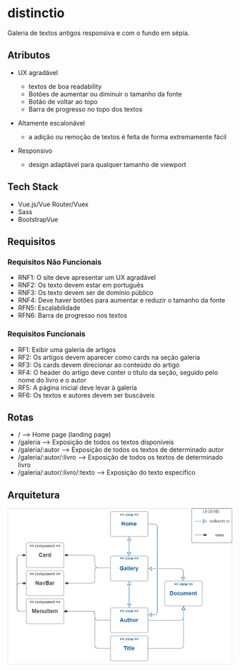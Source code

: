 # distinctio
Galeria de textos antigos responsiva e com o fundo em sépia.

## Atributos
* UX agradável
  * textos de boa readability
  * Botões de aumentar ou diminuir o tamanho da fonte
  * Botão de voltar ao topo
  * Barra de progresso no topo dos textos

* Altamente escalonável
  * a adição ou remoção de textos é feita de forma extremamente fácil
  
* Responsivo
  * design adaptável para qualquer tamanho de viewport
  
  
## Tech Stack
* Vue.js/Vue Router/Vuex
* Sass
* BootstrapVue

## Requisitos

### Requisitos Não Funcionais
* RNF1: O site deve apresentar um UX agradável
* RNF2: Os texto devem estar em português
* RNF3: Os texto devem ser de domínio público
* RNF4: Deve haver botões para aumentar e reduzir o tamanho da fonte
* RFN5: Escalabilidade
* RFN6: Barra de progresso nos textos

### Requisitos Funcionais
* RF1: Exibir uma galeria de artigos
* RF2: Os artigos devem aparecer como cards na seção galeria
* RF3: Os cards devem direcionar ao conteúdo do artigo 
* RF4: O header do artigo deve conter o título da seção, seguido pelo nome do livro e o autor
* RF5: A página inicial deve levar à galeria
* RF6: Os textos e autores devem ser buscáveis

## Rotas
* / --> Home page (landing page)
* /galeria --> Exposição de todos os textos disponíveis
* /galeria/:autor --> Exposição de todos os textos de determinado autor
* /galeria/:autor/:livro --> Exposição de todos os textos de determinado livro
* /galeria/:autor/:livro/:texto --> Exposição do texto específico

## Arquitetura

![Image of architecture](https://raw.githubusercontent.com/jadefr/distinctio/master/src/assets/img/distinctio.png)

